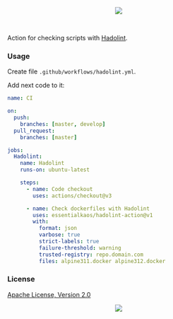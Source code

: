 <p align="center"><a href="#readme"><img src="https://gh.kaos.st/hadolint-action.svg"/></a></p>

<br/>

Action for checking scripts with [Hadolint](https://github.com/hadolint/hadolint).

### Usage

Create file `.github/workflows/hadolint.yml`.

Add next code to it:

```yml
name: CI

on:
  push:
    branches: [master, develop]
  pull_request:
    branches: [master]

jobs:
  Hadolint:
    name: Hadolint
    runs-on: ubuntu-latest

    steps:
      - name: Code checkout
        uses: actions/checkout@v3

      - name: Check dockerfiles with Hadolint
        uses: essentialkaos/hadolint-action@v1
        with:
          format: json
          varbose: true
          strict-labels: true
          failure-threshold: warning
          trusted-registry: repo.domain.com
          files: alpine311.docker alpine312.docker

```

### License

[Apache License, Version 2.0](https://www.apache.org/licenses/LICENSE-2.0)

<p align="center"><a href="https://essentialkaos.com"><img src="https://gh.kaos.st/ekgh.svg"/></a></p>

